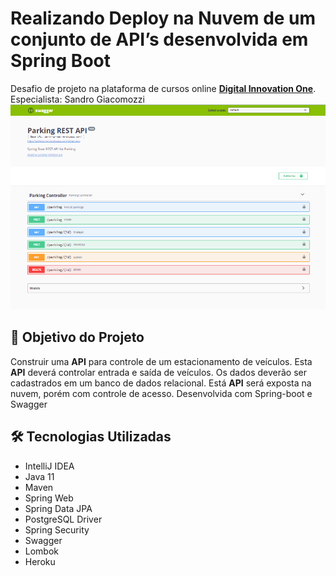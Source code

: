 # Realizando Deploy na Nuvem de um conjunto de API’s desenvolvida em Spring Boot 
Desafio de projeto na plataforma de cursos online <a href="https://dio.me/"><strong> Digital Innovation One</strong></a>.<br>
Especialista: Sandro Giacomozzi
![preview](apiParking.png)
## 🎯 Objetivo do Projeto
<p>Construir uma <strong>API</strong> para controle de um estacionamento de veículos. Esta <strong>API</strong> deverá controlar entrada e saída de veículos. 
Os dados deverão ser cadastrados em um banco de dados relacional.
Está <strong>API</strong> será exposta na nuvem, porém com controle de acesso. 
Desenvolvida com Spring-boot e Swagger</p>


## 🛠 Tecnologias Utilizadas


- IntelliJ IDEA
- Java 11
- Maven
- Spring Web
- Spring Data JPA
- PostgreSQL Driver
- Spring Security 
- Swagger
- Lombok
- Heroku
